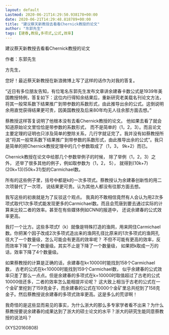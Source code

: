```yaml
---
layout: default
Lastmod: 2020-06-21T14:29:50.938178+00:00
date: 2020-06-21T14:29:48.818789+00:00
title: "建议蔡天新教授去看看Chernick教授的论文"
author: "东郭先生"
tags: [建春,教授,多项式,公式,效率]
---
```


建议蔡天新教授去看看Chernick教授的论文

作者：东郭先生

方先生，

您好！最近蔡天新教授在新浪微博上写了这样的话作为对我的答复。

“近日有多位朋友告知，有位笔名东郭先生发布文章讲余建春卡数公式是1939年美国教授特例，答复如下：这位内行得知余结果后，重新研究老美载名刊论文方法，将其一般常系数下结果推广到带参数的系数形式，由此推导出余的公式。这倒说明余用直觉获得结果更可贵，因美国教授及后来80年均无人往余那方面去想。”

蔡教授这样答复说明了他根本没有去看Chernick教授的论文。 他如果去看了就会知道原始论文里恰恰是带参数的系数形式， 而不是简单的（1，2，3）。而且论文主要定理的证明也只涉及简单的整除关系，几行字就证完了。我并没有如蔡教授所说“将其一般常系数下结果推广到带参数的系数形式，由此推导出余的公式”。我只是简单的把Chernick教授定理中的几个参数取成了（1，3， 9k+2）而已。

Chernick教授在论文中给那几个参数举例子的时候， 除了举例（1，2，3）之外， 还举了很多其他的例子，例如取参数为（1，2， 5）， 就得到(10k+7)(20k+13)(50k+31)型的Carmichael数。

所有的这些例子里，括号中都是k的一次多项式。蔡教授认为余建春创新性的用二次项替代了一次项， 说结果更可贵。认为其他人都没有往那方面去想。

我写这些的初衷就是为了反驳这个观点。 我真的不敢相信竟然有人会认为用2次多项式取代1次多项式能发现更多的Carmichael数。而且会荒唐到要去通过实际的计算来比较二者的效率。甚至在有些媒体例如CNN的报道中， 还说余建春的公式效率更高。

我打一个比方。这些多项式f（k）就像是特殊打造的渔网，用来网住Carmichael数。你把某个因子改成2次多项式造出来的渔网孔径比原来的1次多项式的渔网孔径大了一个数量级，怎么可能会有更高的效率呢？ 不但不可能有更高的效率，反而效率下降了一个数量级。其实不止是下降了一个数量级， 如果把k取成一万的话，效率下降了4个数量级。

如果蔡教授的计算是正确的话，余建春在k<10000时能找到158个Carmichael数， 古老的公式在k<10000时能找到159个Carmichael数， 似乎余建春的公式效率只差了那么一点点。但是余建春的多项式在k=10000时取值超过了古老的公式10000倍还多，二者的效率怎么能相提并论呢？ 这大致上相当于古老的公式在一个金矿里挖到了159克金子，而余建春的公式在10000个金矿里总共挖到了158克金子。然后蔡教授说余建春的多项式效率更高。这是多么的荒谬啊！

我奇怪的是这些显而易见的事实，为什么浙大的那么多专家学者看不出来？为什么蔡教授要说余建春的成果达到了浙大的硕士论文的水平？浙大的研究生能同意蔡教授的说法吗？

(XYS20160808)

